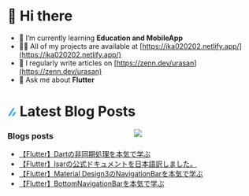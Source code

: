 # 👋 Hi there

- 🌱 I’m currently learning **Education and MobileApp**
- 👨‍💻 All of my projects are available at [https://ika020202.netlify.app/](https://ika020202.netlify.app/)
- 📝 I regularly write articles on [https://zenn.dev/urasan](https://zenn.dev/urasan)
- 💬 Ask me about **Flutter**

# ![zenn](./assets/zenn.png) Latest Blog Posts

<p><img align="right" width="49%" src="https://github-readme-stats.vercel.app/api/top-langs?username=ika020202&show_icons=true&locale=en&layout=compact"/></p>

### Blogs posts
<!-- BLOG-POST-LIST:START -->
- [【Flutter】Dartの非同期処理を本気で学ぶ](https://zenn.dev/urasan/articles/f6613470658de1)
- [【Flutter】Isarの公式ドキュメントを日本語訳しました。](https://zenn.dev/urasan/articles/16cb45968b8e13)
- [【Flutter】Material Design3のNavigationBarを本気で学ぶ](https://zenn.dev/urasan/articles/e9b18c47d1747d)
- [【Flutter】BottomNavigationBarを本気で学ぶ](https://zenn.dev/urasan/articles/5bb85a54fb23fb)
<!-- BLOG-POST-LIST:END -->

